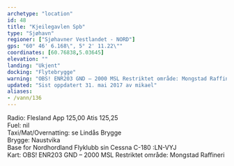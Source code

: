 ```yaml
---
archetype: "location"
id: 48
title: "Kjeilegavlen Spb"
type: "Sjøhavn"
regioner: ["Sjøhavner Vestlandet - NORD"]
gps: "60° 46' 6.168\", 5° 2' 11.22\""
coordinates: [60.76838,5.03645]
elevation: ""
landing: "Ukjent"
docking: "Flytebrygge"
warning: "OBS! ENR203 GND – 2000 MSL Restriktet område: Mongstad Raffineri"
updated: "Sist oppdatert 31. mai 2017 av mikael"
aliases:
- /vann/136
---
```


Radio: Flesland App 125,00  Atis 125,25\
Fuel:  nil\
Taxi/Mat/Overnatting: se Lindås Brygge\
Brygge: Naustvika\
Base for Nordhordland Flyklubb sin Cessna C-180 :LN-VYJ\
Kart: OBS! ENR203 GND – 2000 MSL Restriktet område: Mongstad Raffineri
